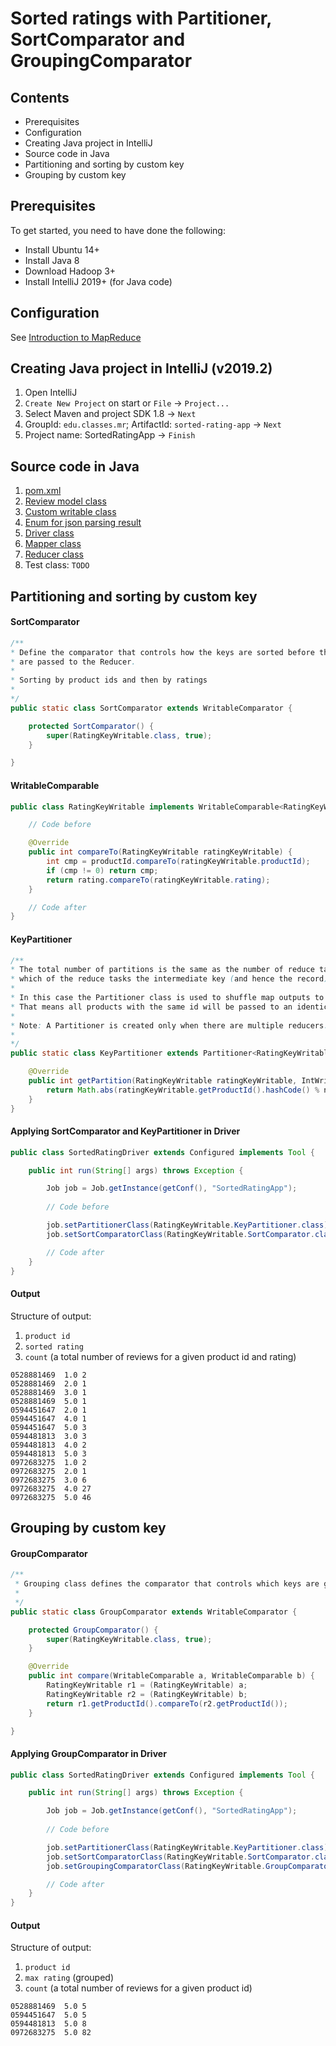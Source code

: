 # Sorted ratings with Partitioner, SortComparator and GroupingComparator


## Contents

- Prerequisites
- Configuration
- Creating Java project in IntelliJ
- Source code in Java
- Partitioning and sorting by custom key
- Grouping by custom key

## Prerequisites

To get started, you need to have done the following:

- Install Ubuntu 14+
- Install Java 8
- Download Hadoop 3+
- Install IntelliJ 2019+ (for Java code)

## Configuration

See [Introduction to MapReduce](mapreduce_basics.md)

## Creating Java project in IntelliJ (v2019.2)

1) Open IntelliJ
2) `Create New Project` on start or `File` -> `Project...`
3) Select Maven and project SDK 1.8 -> `Next`
4) GroupId: `edu.classes.mr`; ArtifactId: `sorted-rating-app` -> `Next`
4) Project name: SortedRatingApp -> `Finish`

## Source code in Java

1. [pom.xml](../projects/java/SortedRatingApp/pom.xml)
2. [Review model class](../projects/java/SortedRatingApp/src/main/java/edu/classes/mr/Review.java)
3. [Custom writable class](../projects/java/SortedRatingApp/src/main/java/edu/classes/mr/RatingKeyWritable.java)
4. [Enum for json parsing result](../projects/java/SortedRatingApp/src/main/java/edu/classes/mr/ReviewState.java)
5. [Driver class](../projects/java/SortedRatingApp/src/main/java/edu/classes/mr/SortedRatingDriver.java)
6. [Mapper class](../projects/java/SortedRatingApp/src/main/java/edu/classes/mr/SortedRatingMapper.java)
7. [Reducer class](../projects/java/SortedRatingApp/src/main/java/edu/classes/mr/SortedRatingReducer.java)
8. Test class: `TODO`

## Partitioning and sorting by custom key

#### SortComparator

```java
/**
* Define the comparator that controls how the keys are sorted before they
* are passed to the Reducer.
*
* Sorting by product ids and then by ratings
*
*/
public static class SortComparator extends WritableComparator {

    protected SortComparator() {
        super(RatingKeyWritable.class, true);
    }

}
```

#### WritableComparable

```java
public class RatingKeyWritable implements WritableComparable<RatingKeyWritable> {

    // Code before

    @Override
    public int compareTo(RatingKeyWritable ratingKeyWritable) {
        int cmp = productId.compareTo(ratingKeyWritable.productId);
        if (cmp != 0) return cmp;
        return rating.compareTo(ratingKeyWritable.rating);
    }

    // Code after
}

```

#### KeyPartitioner

```java
/**
* The total number of partitions is the same as the number of reduce tasks for the job. Hence this controls
* which of the reduce tasks the intermediate key (and hence the record) is sent for reduction.
*
* In this case the Partitioner class is used to shuffle map outputs to reducers by product ids.
* That means all products with the same id will be passed to an identical reducer
*
* Note: A Partitioner is created only when there are multiple reducers.
*
*/
public static class KeyPartitioner extends Partitioner<RatingKeyWritable, IntWritable> {

    @Override
    public int getPartition(RatingKeyWritable ratingKeyWritable, IntWritable intWritable, int numPartitions) {
        return Math.abs(ratingKeyWritable.getProductId().hashCode() % numPartitions);
    }
}

```

#### Applying SortComparator and KeyPartitioner in Driver

```java
public class SortedRatingDriver extends Configured implements Tool {

    public int run(String[] args) throws Exception {

        Job job = Job.getInstance(getConf(), "SortedRatingApp");
        
        // Code before

        job.setPartitionerClass(RatingKeyWritable.KeyPartitioner.class);
        job.setSortComparatorClass(RatingKeyWritable.SortComparator.class);

        // Code after
    }
}
```

#### Output

Structure of output:

1. `product id` 
2. `sorted rating` 
3. `count` (a total number of reviews for a given product id and rating)

```
0528881469	1.0	2
0528881469	2.0	1
0528881469	3.0	1
0528881469	5.0	1
0594451647	2.0	1
0594451647	4.0	1
0594451647	5.0	3
0594481813	3.0	3
0594481813	4.0	2
0594481813	5.0	3
0972683275	1.0	2
0972683275	2.0	1
0972683275	3.0	6
0972683275	4.0	27
0972683275	5.0	46
```


## Grouping by custom key

#### GroupComparator

```java
/**
 * Grouping class defines the comparator that controls which keys are grouped together
 *
 */
public static class GroupComparator extends WritableComparator {

    protected GroupComparator() {
        super(RatingKeyWritable.class, true);
    }

    @Override
    public int compare(WritableComparable a, WritableComparable b) {
        RatingKeyWritable r1 = (RatingKeyWritable) a;
        RatingKeyWritable r2 = (RatingKeyWritable) b;
        return r1.getProductId().compareTo(r2.getProductId());
    }

}
```

#### Applying GroupComparator in Driver

```java
public class SortedRatingDriver extends Configured implements Tool {

    public int run(String[] args) throws Exception {

        Job job = Job.getInstance(getConf(), "SortedRatingApp");
        
        // Code before

        job.setPartitionerClass(RatingKeyWritable.KeyPartitioner.class);
        job.setSortComparatorClass(RatingKeyWritable.SortComparator.class);
        job.setGroupingComparatorClass(RatingKeyWritable.GroupComparator.class);

        // Code after
    }
}
```

#### Output

Structure of output:

1. `product id` 
2. `max rating` (grouped)
3. `count` (a total number of reviews for a given product id)


```
0528881469	5.0	5
0594451647	5.0	5
0594481813	5.0	8
0972683275	5.0	82
```